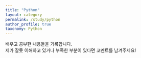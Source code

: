 ```yaml
---
title: "Python"
layout: category
permalink: /study/python
author_profile: true
taxonomy: Python
---
```


배우고 공부한 내용들을 기록합니다.  
제가 잘못 이해하고 있거나 부족한 부분이 있다면 코멘트를 남겨주세요!
